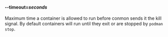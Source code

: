 #### **--timeout**=*seconds*

Maximum time a container is allowed to run before conmon sends it the kill
signal.  By default containers will run until they exit or are stopped by
`podman stop`.
